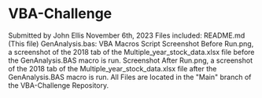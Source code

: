 # VBA-Challenge
Submitted by John Ellis November 6th, 2023
Files included:
    README.md (This file)
    GenAnalysis.bas: VBA Macros Script
    Screenshot Before Run.png, a screenshot of the 2018 tab of the Multiple_year_stock_data.xlsx file before the GenAnalysis.BAS macro is run.
    Screenshot After Run.png, a screenshot of the 2018 tab of the Multiple_year_stock_data.xlsx file after the GenAnalysis.BAS macro is run. 
    All Files are located in the "Main" branch of the VBA-Challenge Repository.